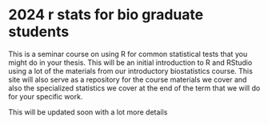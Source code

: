 # 2024 r stats for bio graduate students

This is a seminar course on using R for common statistical tests that you might do in your thesis. This will be an initial introduction to R and RStudio using a lot of the materials from our introductory biostatistics course. This site will also serve as a repository for the course materials we cover and also the specialized statistics we cover at the end of the term that we will do for your specific work.

This will be updated soon with a lot more details

